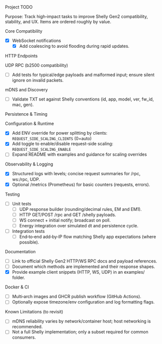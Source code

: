 Project TODO

Purpose: Track high‑impact tasks to improve Shelly Gen2 compatibility, stability, and UX. Items are ordered roughly by value.

Core Compatibility

- [x] WebSocket notifications
  - [x] Add coalescing to avoid flooding during rapid updates.

HTTP Endpoints

UDP RPC (b2500 compatibility)

- [ ] Add tests for typical/edge payloads and malformed input; ensure silent ignore on invalid packets.

mDNS and Discovery

- [ ] Validate TXT set against Shelly conventions (id, app, model, ver, fw_id, mac, gen).

Persistence & Timing

Configuration & Runtime

- [x] Add ENV override for power splitting by clients: `REQUEST_SIDE_SCALING_CLIENTS` (0=auto)
- [x] Add toggle to enable/disable request-side scaling: `REQUEST_SIDE_SCALING_ENABLE`
- [ ] Expand README with examples and guidance for scaling overrides

Observability & Logging

- [x] Structured logs with levels; concise request summaries for /rpc, ws:/rpc, UDP.
- [x] Optional /metrics (Prometheus) for basic counters (requests, errors).

Testing

- [ ] Unit tests
  - [ ] UDP response builder (rounding/decimal rules, EM and EM1).
  - [ ] HTTP GET/POST /rpc and GET /shelly payloads.
  - [ ] WS connect + initial notify; broadcast on poll.
  - [ ] Energy integration over simulated dt and persistence cycle.
- [ ] Integration tests
  - [ ] End‑to‑end add‑by‑IP flow matching Shelly app expectations (where possible).

Documentation

- [ ] Link to official Shelly Gen2 HTTP/WS RPC docs and payload references.
- [ ] Document which methods are implemented and their response shapes.
- [x] Provide example client snippets (HTTP, WS, UDP) in an examples/ folder.

Docker & CI

- [ ] Multi‑arch images and GHCR publish workflow (GitHub Actions).
- [ ] Optionally expose timezone/env configuration and log formatting flags.

Known Limitations (to revisit)

- [ ] mDNS reliability varies by network/container host; host networking is recommended.
- [ ] Not a full Shelly implementation; only a subset required for common consumers.
